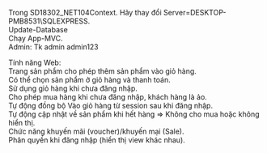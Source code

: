 Trong SD18302_NET104Context. Hãy thay đổi Server=DESKTOP-PMB8531\\SQLEXPRESS. <br>
Update-Database <br>
Chạy App-MVC. <br>
Admin: Tk admin admin123

Tính năng Web: <br>
Trang sản phẩm cho phép thêm sản phẩm vào giỏ hàng. <br>
Có thể chọn sản phẩm ở giỏ hàng và thanh toán. <br>
Sử dụng giỏ hàng khi chưa đăng nhập. <br>
Cho phép mua hàng khi chưa đăng nhập, khách hàng là ảo. <br>
Tự động đồng bộ Vào giỏ hàng từ session sau khi đăng nhập. <br>
Tự động cập nhật về sản phẩm khi hết hàng => Không cho mua hoặc không hiển thị. <br>
Chức năng khuyến mãi (voucher)/khuyến mại (Sale). <br>
Phân quyền khi đăng nhập (hiển thị view khác nhau).
